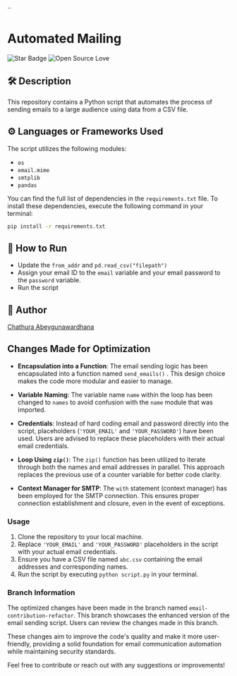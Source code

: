 ``

# Automated Mailing

![Star Badge](https://img.shields.io/static/v1?label=%F0%9F%8C%9F&message=If%20Useful&style=style=flat&color=BC4E99)
![Open Source Love](https://badges.frapsoft.com/os/v1/open-source.svg?v=103)

## 🛠️ Description

This repository contains a Python script that automates the process of sending emails to a large audience using data
from a CSV file.

## ⚙️ Languages or Frameworks Used

The script utilizes the following modules:

- `os`
- `email.mime`
- `smtplib`
- `pandas`

You can find the full list of dependencies in the `requirements.txt` file. To install these dependencies, execute the
following command in your terminal:

```bash
pip install -r requirements.txt
```

## 🌟 How to Run

- Update the `from_addr` and `pd.read_csv("filepath")`
- Assign your email ID to the `email` variable and your email password to the `password` variable.
- Run the script

## 🤖 Author

[Chathura Abeygunawardhana](https://github.com/chathuraAbeygunawardhana)

## Changes Made for Optimization

- **Encapsulation into a Function**: The email sending logic has been encapsulated into a function named `send_emails()`
  . This design choice makes the code more modular and easier to manage.

- **Variable Naming**: The variable name `name` within the loop has been changed to `names` to avoid confusion with
  the `name` module that was imported.

- **Credentials**: Instead of hard coding email and password directly into the script, placeholders (`'YOUR_EMAIL'`
  and `'YOUR_PASSWORD'`) have been used. Users are advised to replace these placeholders with their actual email
  credentials.

- **Loop Using `zip()`**: The `zip()` function has been utilized to iterate through both the names and email addresses
  in parallel. This approach replaces the previous use of a counter variable for better code clarity.

- **Context Manager for SMTP**: The `with` statement (context manager) has been employed for the SMTP connection. This
  ensures proper connection establishment and closure, even in the event of exceptions.

### Usage

1. Clone the repository to your local machine.
2. Replace `'YOUR_EMAIL'` and `'YOUR_PASSWORD'` placeholders in the script with your actual email credentials.
3. Ensure you have a CSV file named `abc.csv` containing the email addresses and corresponding names.
4. Run the script by executing `python script.py` in your terminal.

### Branch Information

The optimized changes have been made in the branch named `email-contribution-refactor`. This branch showcases the
enhanced version of the email sending script. Users can review the changes made in this branch.

These changes aim to improve the code's quality and make it more user-friendly, providing a solid foundation for email
communication automation while maintaining security standards.

Feel free to contribute or reach out with any suggestions or improvements!

```

